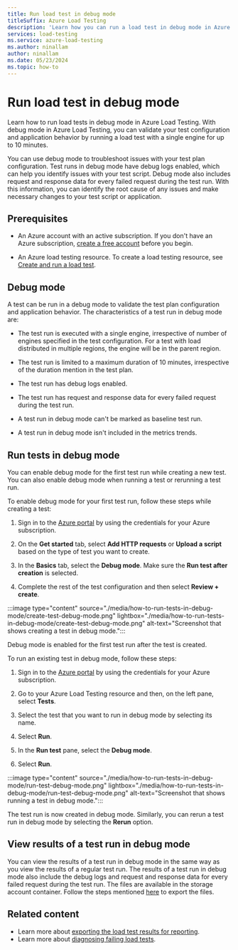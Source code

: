 ```yaml
---
title: Run load test in debug mode
titleSuffix: Azure Load Testing
description: 'Learn how you can run a load test in debug mode in Azure Load Testing.'
services: load-testing
ms.service: azure-load-testing
ms.author: ninallam
author: ninallam
ms.date: 05/23/2024
ms.topic: how-to
---
```


# Run load test in debug mode

Learn how to run load tests in debug mode in Azure Load Testing. With debug mode in Azure Load Testing, you can validate your test configuration and application behavior by running a load test with a single engine for up to 10 minutes.

You can use debug mode to troubleshoot issues with your test plan configuration. Test runs in debug mode have debug logs enabled, which can help you identify issues with your test script. Debug mode also includes request and response data for every failed request during the test run. With this information, you can identify the root cause of any issues and make necessary changes to your test script or application.


## Prerequisites

- An Azure account with an active subscription. If you don't have an Azure subscription, [create a free account](https://azure.microsoft.com/free/?WT.mc_id=A261C142F) before you begin.  

- An Azure load testing resource. To create a load testing resource, see [Create and run a load test](./quickstart-create-and-run-load-test.md).

## Debug mode

A test can be run in a debug mode to validate the test plan configuration and application behavior. The characteristics of a test run in debug mode are:

- The test run is executed with a single engine, irrespective of number of engines specified in the test configuration. For a test with load distributed in multiple regions, the engine will be in the parent region.

- The test run is limited to a maximum duration of 10 minutes, irrespective of the duration mention in the test plan.

- The test run has debug logs enabled.

- The test run has request and response data for every failed request during the test run.

- A test run in debug mode can't be marked as baseline test run.

- A test run in debug mode isn't included in the metrics trends.


## Run tests in debug mode

You can enable debug mode for the first test run while creating a new test. You can also enable debug mode when running a test or rerunning a test run.

To enable debug mode for your first test run, follow these steps while creating a test:

1. Sign in to the [Azure portal](https://portal.azure.com) by using the credentials for your Azure subscription.

1. On the **Get started** tab, select **Add HTTP requests** or **Upload a script** based on the type of test you want to create.

1. In the **Basics** tab, select the **Debug mode**. Make sure the **Run test after creation** is selected.

1. Complete the rest of the test configuration and then select **Review + create**.

:::image type="content" source="./media/how-to-run-tests-in-debug-mode/create-test-debug-mode.png" lightbox="./media/how-to-run-tests-in-debug-mode/create-test-debug-mode.png" alt-text="Screenshot that shows creating a test in debug mode.":::

Debug mode is enabled for the first test run after the test is created.

To run an existing test in debug mode, follow these steps:

1. Sign in to the [Azure portal](https://portal.azure.com) by using the credentials for your Azure subscription.

1. Go to your Azure Load Testing resource and then, on the left pane, select **Tests**.

1. Select the test that you want to run in debug mode by selecting its name.

1. Select **Run**.

1. In the **Run test** pane, select the **Debug mode**.

1. Select **Run**.

:::image type="content" source="./media/how-to-run-tests-in-debug-mode/run-test-debug-mode.png" lightbox="./media/how-to-run-tests-in-debug-mode/run-test-debug-mode.png" alt-text="Screenshot that shows running a test in debug mode.":::

The test run is now created in debug mode. Similarly, you can rerun a test run in debug mode by selecting the **Rerun** option.

## View results of a test run in debug mode

You can view the results of a test run in debug mode in the same way as you view the results of a regular test run. The results of a test run in debug mode also include the debug logs and request and response data for every failed request during the test run. The files are available in the storage account container. Follow the steps mentioned [here](./how-to-export-test-results.md#copy-test-artifacts-from-a-storage-account-container) to export the files.


## Related content

- Learn more about [exporting the load test results for reporting](./how-to-export-test-results.md).
- Learn more about [diagnosing failing load tests](./how-to-diagnose-failing-load-test.md).
